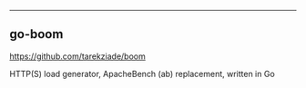 

---



## go-boom

<https://github.com/tarekziade/boom>

HTTP(S) load generator, ApacheBench (ab) replacement, written in Go

